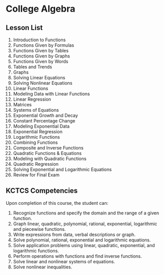 # College Algebra

## Lesson List

 1. Introduction to Functions
 2. Functions Given by Formulas
 3. Functions Given by Tables
 4. Functions Given by Graphs
 5. Functions Given by Words
 6. Tables and Trends
 7. Graphs
 8. Solving Linear Equations
 9. Solving Nonlinear Equations
10. Linear Functions
11. Modeling Data with Linear Functions
12. Linear Regression
13. Matrices
14. Systems of Equations
15. Exponential Growth and Decay
16. Constant Percentage Change
17. Modeling Exponential Data
18. Exponential Regression
19. Logarithmic Functions
20. Combining Functions
21. Composite and Inverse Functions
22. Quadratic Functions & Equations
23. Modeling with Quadratic Functions
24. Quadratic Regression
25. Solving Exponential and Logarithmic Equations
26. Review for Final Exam

## KCTCS Competencies

Upon completion of this course, the student can:
1.	Recognize functions and specify the domain and the range of a given function.
2.	Graph linear, quadratic, polynomial, rational, exponential, logarithmic and piecewise functions.
3.	Write expressions from data, verbal descriptions or graph.
4.	Solve polynomial, rational, exponential and logarithmic equations.
5.	Solve application problems using linear, quadratic, exponential, and logarithmic functions.
6.	Perform operations with functions and find inverse functions.
7.	Solve linear and nonlinear systems of equations.
8.	Solve nonlinear inequalities.
